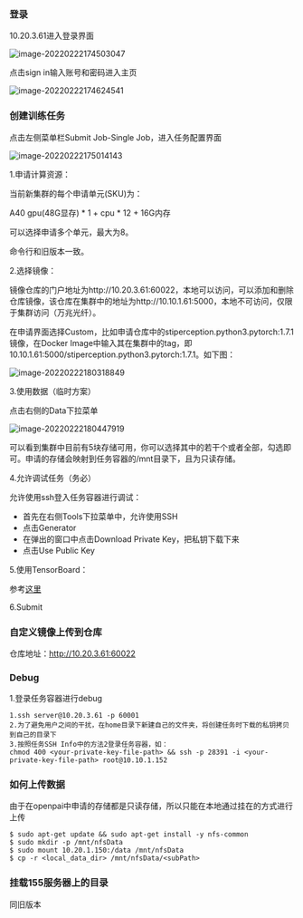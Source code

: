 ### 登录

10.20.3.61进入登录界面

![image-20220222174503047](/home/sti/.config/Typora/typora-user-images/image-20220222174503047.png)

点击sign in输入账号和密码进入主页

![image-20220222174624541](/home/sti/.config/Typora/typora-user-images/image-20220222174624541.png)

### 创建训练任务

点击左侧菜单栏Submit Job-Single Job，进入任务配置界面

![image-20220222175014143](/home/sti/.config/Typora/typora-user-images/image-20220222175014143.png)

1.申请计算资源：

当前新集群的每个申请单元(SKU)为：

A40 gpu(48G显存) * 1 + cpu * 12 + 16G内存

可以选择申请多个单元，最大为8。

命令行和旧版本一致。

2.选择镜像：

镜像仓库的门户地址为http://10.20.3.61:60022，本地可以访问，可以添加和删除仓库镜像，该仓库在集群中的地址为http://10.10.1.61:5000，本地不可访问，仅限于集群访问（万兆光纤）。

在申请界面选择Custom，比如申请仓库中的stiperception.python3.pytorch:1.7.1镜像，在Docker Image中输入其在集群中的tag，即10.10.1.61:5000/stiperception.python3.pytorch:1.7.1。如下图：

![image-20220222180318849](/home/sti/.config/Typora/typora-user-images/image-20220222180318849.png)

3.使用数据（临时方案）

点击右侧的Data下拉菜单

![image-20220222180447919](/home/sti/.config/Typora/typora-user-images/image-20220222180447919.png)

可以看到集群中目前有5块存储可用，你可以选择其中的若干个或者全部，勾选即可。申请的存储会映射到任务容器的/mnt目录下，且为只读存储。

4.允许调试任务（务必）

允许使用ssh登入任务容器进行调试：

- 首先在右侧Tools下拉菜单中，允许使用SSH
- 点击Generator
- 在弹出的窗口中点击Download Private Key，把私钥下载下来
- 点击Use Public Key

5.使用TensorBoard：

参考[这里](https://openpai.readthedocs.io/zh_CN/latest/manual/cluster-user/how-to-debug-jobs.html#tensorboard)

6.Submit

### 自定义镜像上传到仓库

仓库地址：http://10.20.3.61:60022

### Debug

1.登录任务容器进行debug

```
1.ssh server@10.20.3.61 -p 60001
2.为了避免用户之间的干扰，在home目录下新建自己的文件夹，将创建任务时下载的私钥拷贝到自己的目录下
3.按照任务SSH Info中的方法2登录任务容器，如：
chmod 400 <your-private-key-file-path> && ssh -p 28391 -i <your-private-key-file-path> root@10.10.1.152
```

### 如何上传数据

由于在openpai中申请的存储都是只读存储，所以只能在本地通过挂在的方式进行上传

```
$ sudo apt-get update && sudo apt-get install -y nfs-common
$ sudo mkdir -p /mnt/nfsData
$ sudo mount 10.20.1.150:/data /mnt/nfsData
$ cp -r <local_data_dir> /mnt/nfsData/<subPath>
```

### 挂载155服务器上的目录

同旧版本